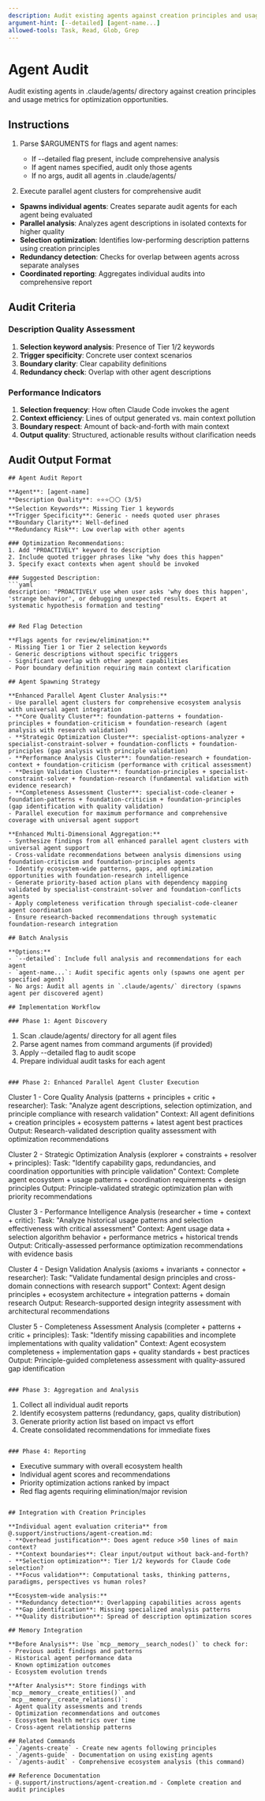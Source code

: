 ```yaml
---
description: Audit existing agents against creation principles and usage metrics.
argument-hint: [--detailed] [agent-name...]
allowed-tools: Task, Read, Glob, Grep
---
```


# Agent Audit

Audit existing agents in .claude/agents/ directory against creation principles and usage metrics for optimization opportunities.

## Instructions

1. Parse $ARGUMENTS for flags and agent names:
   - If --detailed flag present, include comprehensive analysis
   - If agent names specified, audit only those agents
   - If no args, audit all agents in .claude/agents/

2. Execute parallel agent clusters for comprehensive audit
- **Spawns individual agents**: Creates separate audit agents for each agent being evaluated
- **Parallel analysis**: Analyzes agent descriptions in isolated contexts for higher quality
- **Selection optimization**: Identifies low-performing description patterns using creation principles
- **Redundancy detection**: Checks for overlap between agents across separate analyses
- **Coordinated reporting**: Aggregates individual audits into comprehensive report

## Audit Criteria

### Description Quality Assessment
1. **Selection keyword analysis**: Presence of Tier 1/2 keywords
2. **Trigger specificity**: Concrete user context scenarios
3. **Boundary clarity**: Clear capability definitions
4. **Redundancy check**: Overlap with other agent descriptions

### Performance Indicators
1. **Selection frequency**: How often Claude Code invokes the agent
2. **Context efficiency**: Lines of output generated vs. main context pollution
3. **Boundary respect**: Amount of back-and-forth with main context
4. **Output quality**: Structured, actionable results without clarification needs

## Audit Output Format

```
## Agent Audit Report

**Agent**: [agent-name]
**Description Quality**: ⭐⭐⭐⚪⚪ (3/5)
**Selection Keywords**: Missing Tier 1 keywords
**Trigger Specificity**: Generic - needs quoted user phrases
**Boundary Clarity**: Well-defined
**Redundancy Risk**: Low overlap with other agents

### Optimization Recommendations:
1. Add "PROACTIVELY" keyword to description
2. Include quoted trigger phrases like "why does this happen"
3. Specify exact contexts when agent should be invoked

### Suggested Description:
```yaml
description: "PROACTIVELY use when user asks 'why does this happen', 'strange behavior', or debugging unexpected results. Expert at systematic hypothesis formation and testing"
```
```

## Red Flag Detection

**Flags agents for review/elimination:**
- Missing Tier 1 or Tier 2 selection keywords
- Generic descriptions without specific triggers
- Significant overlap with other agent capabilities
- Poor boundary definition requiring main context clarification

## Agent Spawning Strategy

**Enhanced Parallel Agent Cluster Analysis:**
- Use parallel agent clusters for comprehensive ecosystem analysis with universal agent integration
- **Core Quality Cluster**: foundation-patterns + foundation-principles + foundation-criticism + foundation-research (agent analysis with research validation)
- **Strategic Optimization Cluster**: specialist-options-analyzer + specialist-constraint-solver + foundation-conflicts + foundation-principles (gap analysis with principle validation)
- **Performance Analysis Cluster**: foundation-research + foundation-context + foundation-criticism (performance with critical assessment)
- **Design Validation Cluster**: foundation-principles + specialist-constraint-solver + foundation-research (fundamental validation with evidence research)
- **Completeness Assessment Cluster**: specialist-code-cleaner + foundation-patterns + foundation-criticism + foundation-principles (gap identification with quality validation)
- Parallel execution for maximum performance and comprehensive coverage with universal agent support

**Enhanced Multi-Dimensional Aggregation:**
- Synthesize findings from all enhanced parallel agent clusters with universal agent support
- Cross-validate recommendations between analysis dimensions using foundation-criticism and foundation-principles agents
- Identify ecosystem-wide patterns, gaps, and optimization opportunities with foundation-research intelligence
- Generate priority-based action plans with dependency mapping validated by specialist-constraint-solver and foundation-conflicts agents
- Apply completeness verification through specialist-code-cleaner agent coordination
- Ensure research-backed recommendations through systematic foundation-research integration

## Batch Analysis

**Options:**
- `--detailed`: Include full analysis and recommendations for each agent
- `agent-name...`: Audit specific agents only (spawns one agent per specified agent)
- No args: Audit all agents in `.claude/agents/` directory (spawns agent per discovered agent)

## Implementation Workflow

### Phase 1: Agent Discovery
```
1. Scan .claude/agents/ directory for all agent files
2. Parse agent names from command arguments (if provided)
3. Apply --detailed flag to audit scope
4. Prepare individual audit tasks for each agent
```

### Phase 2: Enhanced Parallel Agent Cluster Execution
```
Cluster 1 - Core Quality Analysis (patterns + principles + critic + researcher):
  Task: "Analyze agent descriptions, selection optimization, and principle compliance with research validation"
  Context: All agent definitions + creation principles + ecosystem patterns + latest agent best practices
  Output: Research-validated description quality assessment with optimization recommendations

Cluster 2 - Strategic Optimization Analysis (explorer + constraints + resolver + principles):
  Task: "Identify capability gaps, redundancies, and coordination opportunities with principle validation"
  Context: Complete agent ecosystem + usage patterns + coordination requirements + design principles
  Output: Principle-validated strategic optimization plan with priority recommendations

Cluster 3 - Performance Intelligence Analysis (researcher + time + context + critic):
  Task: "Analyze historical usage patterns and selection effectiveness with critical assessment"
  Context: Agent usage data + selection algorithm behavior + performance metrics + historical trends
  Output: Critically-assessed performance optimization recommendations with evidence basis

Cluster 4 - Design Validation Analysis (axioms + invariants + connector + researcher):
  Task: "Validate fundamental design principles and cross-domain connections with research support"
  Context: Agent design principles + ecosystem architecture + integration patterns + domain research
  Output: Research-supported design integrity assessment with architectural recommendations

Cluster 5 - Completeness Assessment Analysis (completer + patterns + critic + principles):
  Task: "Identify missing capabilities and incomplete implementations with quality validation"
  Context: Agent ecosystem completeness + implementation gaps + quality standards + best practices
  Output: Principle-guided completeness assessment with quality-assured gap identification
```

### Phase 3: Aggregation and Analysis
```
1. Collect all individual audit reports
2. Identify ecosystem patterns (redundancy, gaps, quality distribution)
3. Generate priority action list based on impact vs effort
4. Create consolidated recommendations for immediate fixes
```

### Phase 4: Reporting
```
- Executive summary with overall ecosystem health
- Individual agent scores and recommendations  
- Priority optimization actions ranked by impact
- Red flag agents requiring elimination/major revision
```

## Integration with Creation Principles

**Individual agent evaluation criteria** from @.support/instructions/agent-creation.md:
- **Overhead justification**: Does agent reduce >50 lines of main context?
- **Context boundaries**: Clear input/output without back-and-forth?
- **Selection optimization**: Tier 1/2 keywords for Claude Code selection?
- **Focus validation**: Computational tasks, thinking patterns, paradigms, perspectives vs human roles?

**Ecosystem-wide analysis:**
- **Redundancy detection**: Overlapping capabilities across agents
- **Gap identification**: Missing specialized analysis patterns
- **Quality distribution**: Spread of description optimization scores

## Memory Integration

**Before Analysis**: Use `mcp__memory__search_nodes()` to check for:
- Previous audit findings and patterns
- Historical agent performance data
- Known optimization outcomes
- Ecosystem evolution trends

**After Analysis**: Store findings with `mcp__memory__create_entities()` and `mcp__memory__create_relations()`:
- Agent quality assessments and trends
- Optimization recommendations and outcomes
- Ecosystem health metrics over time
- Cross-agent relationship patterns

## Related Commands
- `/agents-create` - Create new agents following principles
- `/agents-guide` - Documentation on using existing agents
- `/agents-audit` - Comprehensive ecosystem analysis (this command)

## Reference Documentation
- @.support/instructions/agent-creation.md - Complete creation and audit principles